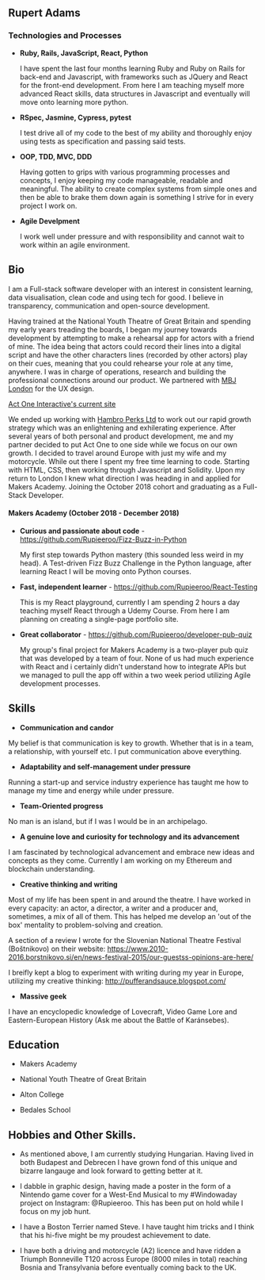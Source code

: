 ## Rupert Adams

### Technologies and Processes

- **Ruby, Rails, JavaScript, React, Python**

  I have spent the last four months learning Ruby and Ruby on Rails for back-end and Javascript, with frameworks such as         JQuery and React for the front-end development. From here I am teaching myself more advanced React skills, data structures     in Javascript and eventually will move onto learning more python.
  
- **RSpec, Jasmine, Cypress, pytest**

  I test drive all of my code to the best of my ability and thoroughly enjoy using tests as specification and passing said       tests.
  
- **OOP, TDD, MVC, DDD**

  Having gotten to grips with various programming processes and concepts, I enjoy keeping my code manageable, readable and       meaningful. The ability to create complex systems from simple ones and then be able to brake them down again is something I   strive for in every project I work on.

- **Agile Develpment**

  I work well under pressure and with responsibility and cannot wait to work within an agile environment.
  
## Bio

I am a Full-stack software developer with an interest in consistent learning, data visualisation, clean code and using tech for good. I believe in transparency, communication and open-source development.

Having trained at the National Youth Theatre of Great Britain and spending my early years treading the boards, I began my journey towards development by attempting to make a rehearsal app for actors with a friend of mine. The idea being that actors could record their lines into a digital script and have the other characters lines (recorded by other actors) play on their cues, meaning that you could rehearse your role at any time, anywhere. I was in charge of operations, research and building the professional connections around our product. We partnered with [MBJ London](https://mbj.london/ "MBJ London") for the UX design.

[Act One Interactive's current site](https://www.actoneinteractive.co.uk/)

We ended up working with [Hambro Perks Ltd](https://www.hambroperks.com/ "Hambro Perks Ltd") to work out our rapid growth strategy which was an enlightening and exhilerating experience. After several years of both personal and product development, me and my partner decided to put Act One to one side while we focus on our own growth. I decided to travel around Europe with just my wife and my motorcycle. While out there I spent my free time learning to code. Starting with HTML, CSS, then working through Javascript and Solidity. Upon my return to London I knew what direction I was heading in and applied for Makers Academy. Joining the October 2018 cohort and graduating as a Full-Stack Developer.

#### Makers Academy (October 2018 - December 2018)

- **Curious and passionate about code** - https://github.com/Rupieeroo/Fizz-Buzz-in-Python

  My first step towards Python mastery (this sounded less weird in my head). A Test-driven Fizz Buzz Challenge in the Python     language, after learning React I will be moving onto Python courses.

- **Fast, independent learner** - https://github.com/Rupieeroo/React-Testing
 
  This is my React playground, currently I am spending 2 hours a day teaching myself React through a Udemy Course. From here I   am planning on creating a single-page portfolio site. 
  
- **Great collaborator** - https://github.com/Rupieeroo/developer-pub-quiz

  My group's final project for Makers Academy is a two-player pub quiz that was developed by a team of four. None of us had     much experience with React and i certainly didn't understand how to integrate APIs but we managed to pull the app off within   a two week period utilizing Agile development processes.

## Skills

- **Communication and candor**

My belief is that communication is key to growth. Whether that is in a team, a relationship, with yourself etc. I put communication above everything.

- **Adaptability and self-management under pressure**

Running a start-up and service industry experience has taught me how to manage my time and energy while under pressure.

- **Team-Oriented progress**

No man is an island, but if I was I would be in an archipelago.

- **A genuine love and curiosity for technology and its advancement**

I am fascinated by technological advancement and embrace new ideas and concepts as they come. Currently I am working on my Ethereum and blockchain understanding.

- **Creative thinking and writing**

Most of my life has been spent in and around the theatre. I have worked in every capacity: an actor, a director, a writer and a producer and, sometimes, a mix of all of them. This has helped me develop an 'out of the box' mentality to problem-solving and creation.

 A section of a review I wrote for the Slovenian National Theatre Festival (Boštnikovo) on their website:
 https://www.2010-2016.borstnikovo.si/en/news-festival-2015/our-guestss-opinions-are-here/

 I breifly kept a blog to experiment with writing during my year in Europe, utilizing my creative thinking:
 http://pufferandsauce.blogspot.com/

- **Massive geek**

I have an encyclopedic knowledge of Lovecraft, Video Game Lore and Eastern-European History (Ask me about the Battle of Karánsebes).

## Education

- Makers Academy

- National Youth Theatre of Great Britain

- Alton College

- Bedales School

## Hobbies and Other Skills.

- As mentioned above, I am currently studying Hungarian. Having lived in both Budapest and Debrecen I have grown fond of this   unique and bizarre langauge and look forward to getting better at it.

- I dabble in graphic design, having made a poster in the form of a Nintendo game cover for a West-End Musical to my             #Windowaday project on Instagram: @Rupieeroo. This has been put on hold while I focus on my job hunt.

- I have a Boston Terrier named Steve. I have taught him tricks and I think that his hi-five might be my proudest achievement   to date.

- I have both a driving and motorcycle (A2) licence and have ridden a Triumph Bonneville T120 across Europe (8000 miles in       total) reaching Bosnia and Transylvania before eventually coming back to the UK.
